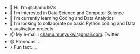 - 👋 Hi, I’m @chamu1978
- 👀 I’m interested in Data Science and Computer Science
- 🌱 I’m currently learning Coding and Data Analytics
- 💞️ I’m looking to collaborate on basic Python coding and Data visualisation projects
- 📫 My e-mail : chamu.munyukwi@gmail.com. Twitter 
- 😄 Pronouns: ...
- ⚡ Fun fact: ...

<!---
chamu1978/chamu1978 is a ✨ special ✨ repository because its `README.md` (this file) appears on your GitHub profile.
You can click the Preview link to take a look at your changes.
--->
